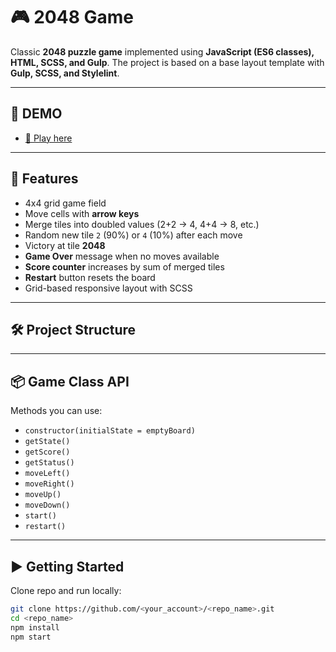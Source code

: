 # 🎮 2048 Game

Classic **2048 puzzle game** implemented using **JavaScript (ES6 classes), HTML, SCSS, and Gulp**.
The project is based on a base layout template with **Gulp, SCSS, and Stylelint**.

---

## 🚀 DEMO

- [🎲 Play here](https://yuliimar.github.io/game-2048/)

---

## 📐 Features

- 4x4 grid game field
- Move cells with **arrow keys**
- Merge tiles into doubled values (2+2 → 4, 4+4 → 8, etc.)
- Random new tile `2` (90%) or `4` (10%) after each move
- Victory at tile **2048**
- **Game Over** message when no moves available
- **Score counter** increases by sum of merged tiles
- **Restart** button resets the board
- Grid-based responsive layout with SCSS

---

## 🛠️ Project Structure

---

## 📦 Game Class API

Methods you can use:

- `constructor(initialState = emptyBoard)`
- `getState()`
- `getScore()`
- `getStatus()`
- `moveLeft()`
- `moveRight()`
- `moveUp()`
- `moveDown()`
- `start()`
- `restart()`

---

## ▶️ Getting Started

Clone repo and run locally:

```bash
git clone https://github.com/<your_account>/<repo_name>.git
cd <repo_name>
npm install
npm start
```
